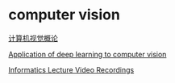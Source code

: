 # computer vision

[计算机视觉概论](https://cn.udacity.com/course/introduction-to-computer-vision--ud810)

[Application of deep learning to computer vision](https://www.coursera.org/learn/ml-foundations/lecture/xpkT7/application-of-deep-learning-to-computer-vision)

[Informatics Lecture Video Recordings](http://groups.inf.ed.ac.uk/vision/VIDEO/)
